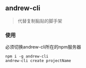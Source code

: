 ## andrew-cli

> 代替复制黏贴的脚手架

### 使用

必须切换andrew-cli所在的npm服务器

```
npm i -g andrew-cli
andrew-cli create projectName
```

